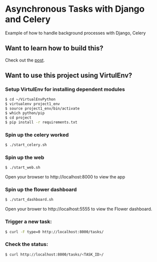# Asynchronous Tasks with Django and Celery

Example of how to handle background processes with Django, Celery

## Want to learn how to build this?

Check out the [post](https://testdriven.io/blog/django-and-celery/).

## Want to use this project using VirtulEnv?

### Setup VirtulEnv for installing dependent modules

```bash
$ cd ~/VirtualEnvPython
$ virtualenv project1_env
$ source project1_env/bin/activate
$ which python/pip
$ cd project
$ pip install -r requirements.txt
```

### Spin up the celery worked

```sh
$ ./start_celery.sh
```

### Spin up the web

```sh
$ ./start_web.sh
```

Open your browser to http://localhost:8000 to view the app

### Spin up the flower dashboard

```sh
$ ./start_dashboard.sh
```

 Open your brower to http://localhost:5555 to view the Flower dashboard.

### Trigger a new task:

```sh
$ curl -F type=0 http://localhost:8000/tasks/
```

### Check the status:

```sh
$ curl http://localhost:8000/tasks/<TASK_ID>/
```
